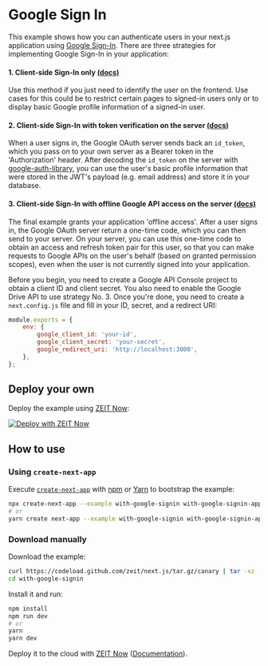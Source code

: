 # Google Sign In

This example shows how you can authenticate users in your next.js application using [Google Sign-In](https://developers.google.com/identity/sign-in/web).
There are three strategies for implementing Google Sign-In in your application:

#### 1. Client-side Sign-In only [(docs)](https://developers.google.com/identity/sign-in/web/sign-in)

Use this method if you just need to identify the user on the frontend. Use cases for this could be to
restrict certain pages to signed-in users only or to display basic Google profile information of a signed-in user.

#### 2. Client-side Sign-In with token verification on the server [(docs)](https://developers.google.com/identity/sign-in/web/backend-auth)

When a user signs in, the Google OAuth server sends back an `id_token`, which you pass on to your own server as a Bearer token in the 'Authorization' header.
After decoding the `id_token` on the server with [google-auth-library](https://www.npmjs.com/package/google-auth-library),
you can use the user's basic profile information that were stored in the JWT's payload (e.g. email address) and store it in your database.

#### 3. Client-side Sign-In with offline Google API access on the server [(docs)](https://developers.google.com/identity/sign-in/web/server-side-flow)

The final example grants your application 'offline access'. After a user signs in, the Google OAuth server return a one-time code, which you
can then send to your server. On your server, you can use this one-time code to obtain an access and refresh token pair for this user, so that
you can make requests to Google APIs on the user's behalf (based on granted permission scopes), even when the user is not currently signed into your application.

Before you begin, you need to create a Google API Console project to obtain a client ID and client secret. You also need to enable the Google Drive API to use strategy No. 3.
Once you're done, you need to create a `next.config.js` file and fill in your ID, secret, and a redirect URI:

```JavaScript
module.exports = {
    env: {
        google_client_id: 'your-id',
        google_client_secret: 'your-secret',
        google_redirect_uri: 'http://localhost:3000',
    },
};
```

## Deploy your own

Deploy the example using [ZEIT Now](https://zeit.co/now):

[![Deploy with ZEIT Now](https://zeit.co/button)](https://zeit.co/import/project?template=https://github.com/zeit/next.js/tree/canary/examples/with-google-signin)

## How to use

### Using `create-next-app`

Execute [`create-next-app`](https://github.com/zeit/next.js/tree/canary/packages/create-next-app) with [npm](https://docs.npmjs.com/cli/init) or [Yarn](https://yarnpkg.com/lang/en/docs/cli/create/) to bootstrap the example:

```bash
npx create-next-app --example with-google-signin with-google-signin-app
# or
yarn create next-app --example with-google-signin with-google-signin-app
```

### Download manually

Download the example:

```bash
curl https://codeload.github.com/zeit/next.js/tar.gz/canary | tar -xz --strip=2 next.js-canary/examples/with-google-signin
cd with-google-signin
```

Install it and run:

```bash
npm install
npm run dev
# or
yarn
yarn dev
```

Deploy it to the cloud with [ZEIT Now](https://zeit.co/import?filter=next.js&utm_source=github&utm_medium=readme&utm_campaign=next-example) ([Documentation](https://nextjs.org/docs/deployment)).
